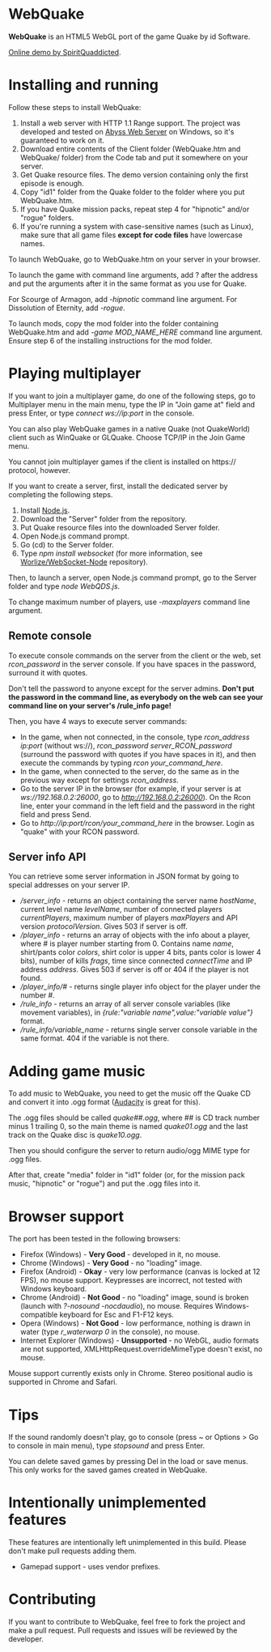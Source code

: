 # WebQuake

**WebQuake** is an HTML5 WebGL port of the game Quake by id Software.

[Online demo by SpiritQuaddicted](http://quaddicted.com/forum/viewtopic.php?pid=438).

# Installing and running

Follow these steps to install WebQuake:

1. Install a web server with HTTP 1.1 Range support. The project was developed and tested on [Abyss Web Server](http://www.aprelium.com/abyssws/) on Windows, so it's guaranteed to work on it.
2. Download entire contents of the Client folder (WebQuake.htm and WebQuake/ folder) from the Code tab and put it somewhere on your server.
3. Get Quake resource files. The demo version containing only the first episode is enough.
4. Copy "id1" folder from the Quake folder to the folder where you put WebQuake.htm.
5. If you have Quake mission packs, repeat step 4 for "hipnotic" and/or "rogue" folders.
6. If you're running a system with case-sensitive names (such as Linux), make sure that all game files **except for code files** have lowercase names.

To launch WebQuake, go to WebQuake.htm on your server in your browser.

To launch the game with command line arguments, add ? after the address and put the arguments after it in the same format as you use for Quake.

For Scourge of Armagon, add *-hipnotic* command line argument. For Dissolution of Eternity, add *-rogue*.

To launch mods, copy the mod folder into the folder containing WebQuake.htm and add *-game MOD_NAME_HERE* command line argument. Ensure step 6 of the installing instructions for the mod folder.

# Playing multiplayer

If you want to join a multiplayer game, do one of the following steps, go to Multiplayer menu in the main menu, type the IP in "Join game at" field and press Enter, or type *connect ws://ip:port* in the console.

You can also play WebQuake games in a native Quake (not QuakeWorld) client such as WinQuake or GLQuake. Choose TCP/IP in the Join Game menu.

You cannot join multiplayer games if the client is installed on https:// protocol, however.

If you want to create a server, first, install the dedicated server by completing the following steps.

1. Install [Node.js](http://nodejs.org).
2. Download the "Server" folder from the repository.
3. Put Quake resource files into the downloaded Server folder.
3. Open Node.js command prompt.
4. Go (cd) to the Server folder.
5. Type *npm install websocket* (for more information, see [Worlize/WebSocket-Node](https://github.com/Worlize/WebSocket-Node) repository).

Then, to launch a server, open Node.js command prompt, go to the Server folder and type *node WebQDS.js*.

To change maximum number of players, use *-maxplayers* command line argument.

## Remote console

To execute console commands on the server from the client or the web, set *rcon_password* in the server console. If you have spaces in the password, surround it with quotes.

Don't tell the password to anyone except for the server admins. **Don't put the password in the command line, as everybody on the web can see your command line on your server's /rule_info page!**

Then, you have 4 ways to execute server commands:

* In the game, when not connected, in the console, type *rcon_address ip:port* (without ws://), *rcon_password server_RCON_password* (surround the password with quotes if you have spaces in it), and then execute the commands by typing *rcon your_command_here*.
* In the game, when connected to the server, do the same as in the previous way except for settings *rcon_address*.
* Go to the server IP in the browser (for example, if your server is at *ws://192.168.0.2:26000*, go to *http://192.168.0.2:26000*). On the Rcon line, enter your command in the left field and the password in the right field and press Send.
* Go to *http://ip:port/rcon/your_command_here* in the browser. Login as "quake" with your RCON password.

## Server info API

You can retrieve some server information in JSON format by going to special addresses on your server IP.

* */server_info* - returns an object containing the server name *hostName*, current level name *levelName*, number of connected players *currentPlayers*, maximum number of players *maxPlayers* and API version *protocolVersion*. Gives 503 if server is off.
* */player_info* - returns an array of objects with the info about a player, where # is player number starting from 0. Contains name *name*, shirt/pants color *colors*, shirt color is upper 4 bits, pants color is lower 4 bits), number of kills *frags*, time since connected *connectTime* and IP address *address*. Gives 503 if server is off or 404 if the player is not found.
* */player_info/#* - returns single player info object for the player under the number #.
* */rule_info* - returns an array of all server console variables (like movement variables), in *{rule:"variable name",value:"variable value"}* format.
* */rule_info/variable_name* - returns single server console variable in the same format. 404 if the variable is not there.

# Adding game music

To add music to WebQuake, you need to get the music off the Quake CD and convert it into .ogg format ([Audacity](http://audacity.sourceforge.net/) is great for this).

The .ogg files should be called *quake##.ogg*, where ## is CD track number minus 1 trailing 0, so the main theme is named *quake01.ogg* and the last track on the Quake disc is *quake10.ogg*.

Then you should configure the server to return audio/ogg MIME type for .ogg files.

After that, create "media" folder in "id1" folder (or, for the mission pack music, "hipnotic" or "rogue") and put the .ogg files into it.

# Browser support

The port has been tested in the following browsers:

* Firefox (Windows) - **Very Good** - developed in it, no mouse.
* Chrome (Windows) - **Very Good** - no "loading" image.
* Firefox (Android) - **Okay** - very low performance (canvas is locked at 12 FPS), no mouse support. Keypresses are incorrect, not tested with Windows keyboard.
* Chrome (Android) - **Not Good** - no "loading" image, sound is broken (launch with *?-nosound -nocdaudio*), no mouse. Requires Windows-compatible keyboard for Esc and F1-F12 keys.
* Opera (Windows) - **Not Good** - low performance, nothing is drawn in water (type *r_waterwarp 0* in the console), no mouse.
* Internet Explorer (Windows) - **Unsupported** - no WebGL, audio formats are not supported, XMLHttpRequest.overrideMimeType doesn't exist, no mouse.

Mouse support currently exists only in Chrome. Stereo positional audio is supported in Chrome and Safari.

# Tips

If the sound randomly doesn't play, go to console (press ~ or Options > Go to console in main menu), type *stopsound* and press Enter.

You can delete saved games by pressing Del in the load or save menus. This only works for the saved games created in WebQuake.

# Intentionally unimplemented features

These features are intentionally left unimplemented in this build. Please don't make pull requests adding them.

* Gamepad support - uses vendor prefixes.

# Contributing

If you want to contribute to WebQuake, feel free to fork the project and make a pull request. Pull requests and issues will be reviewed by the developer.
